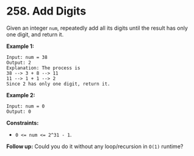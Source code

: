 # 258. Add Digits

Given an integer `num`, repeatedly add all its digits until the result has only one digit, and return it.

**Example 1:**

    Input: num = 38
    Output: 2 
    Explanation: The process is 
    38 --> 3 + 8 --> 11 
    11 --> 1 + 1 --> 2
    Since 2 has only one digit, return it.

**Example 2:**

    Input: num = 0
    Output: 0

**Constraints:**

- `0 <= num <= 2^31 - 1`.

**Follow up:** Could you do it without any loop/recursion in `O(1)` runtime?
